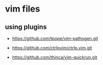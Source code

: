 # vim files

## using plugins

+ https://github.com/tpope/vim-pathogen.git

+ https://github.com/ctrlpvim/ctrlp.vim.git

+ https://github.com/thinca/vim-quickrun.git
